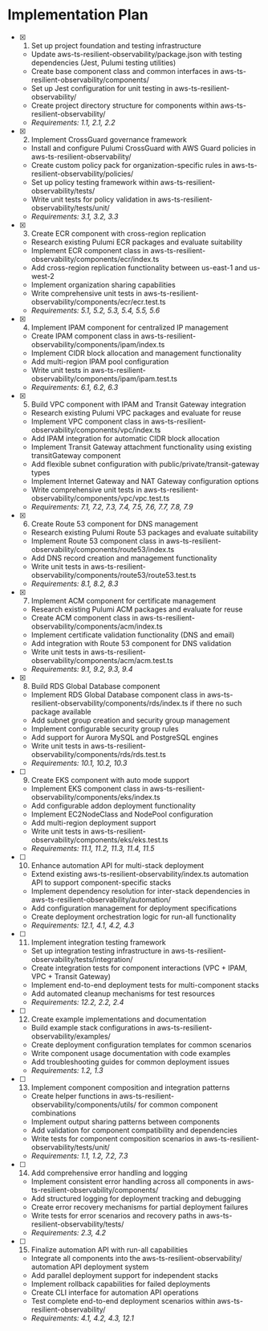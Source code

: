 # Implementation Plan

- [x] 1. Set up project foundation and testing infrastructure
  - Update aws-ts-resilient-observability/package.json with testing dependencies (Jest, Pulumi testing utilities)
  - Create base component class and common interfaces in aws-ts-resilient-observability/components/
  - Set up Jest configuration for unit testing in aws-ts-resilient-observability/
  - Create project directory structure for components within aws-ts-resilient-observability/
  - _Requirements: 1.1, 2.1, 2.2_

- [x] 2. Implement CrossGuard governance framework
  - Install and configure Pulumi CrossGuard with AWS Guard policies in aws-ts-resilient-observability/
  - Create custom policy pack for organization-specific rules in aws-ts-resilient-observability/policies/
  - Set up policy testing framework within aws-ts-resilient-observability/tests/
  - Write unit tests for policy validation in aws-ts-resilient-observability/tests/unit/
  - _Requirements: 3.1, 3.2, 3.3_

- [x] 3. Create ECR component with cross-region replication
  - Research existing Pulumi ECR packages and evaluate suitability
  - Implement ECR component class in aws-ts-resilient-observability/components/ecr/index.ts
  - Add cross-region replication functionality between us-east-1 and us-west-2
  - Implement organization sharing capabilities
  - Write comprehensive unit tests in aws-ts-resilient-observability/components/ecr/ecr.test.ts
  - _Requirements: 5.1, 5.2, 5.3, 5.4, 5.5, 5.6_

- [x] 4. Implement IPAM component for centralized IP management
  - Create IPAM component class in aws-ts-resilient-observability/components/ipam/index.ts
  - Implement CIDR block allocation and management functionality
  - Add multi-region IPAM pool configuration
  - Write unit tests in aws-ts-resilient-observability/components/ipam/ipam.test.ts
  - _Requirements: 6.1, 6.2, 6.3_

- [x] 5. Build VPC component with IPAM and Transit Gateway integration
  - Research existing Pulumi VPC packages and evaluate for reuse
  - Implement VPC component class in aws-ts-resilient-observability/components/vpc/index.ts
  - Add IPAM integration for automatic CIDR block allocation
  - Implement Transit Gateway attachment functionality using existing transitGateway component
  - Add flexible subnet configuration with public/private/transit-gateway types
  - Implement Internet Gateway and NAT Gateway configuration options
  - Write comprehensive unit tests in aws-ts-resilient-observability/components/vpc/vpc.test.ts
  - _Requirements: 7.1, 7.2, 7.3, 7.4, 7.5, 7.6, 7.7, 7.8, 7.9_

- [x] 6. Create Route 53 component for DNS management
  - Research existing Pulumi Route 53 packages and evaluate suitability
  - Implement Route 53 component class in aws-ts-resilient-observability/components/route53/index.ts
  - Add DNS record creation and management functionality
  - Write unit tests in aws-ts-resilient-observability/components/route53/route53.test.ts
  - _Requirements: 8.1, 8.2, 8.3_

- [x] 7. Implement ACM component for certificate management
  - Research existing Pulumi ACM packages and evaluate for reuse
  - Create ACM component class in aws-ts-resilient-observability/components/acm/index.ts
  - Implement certificate validation functionality (DNS and email)
  - Add integration with Route 53 component for DNS validation
  - Write unit tests in aws-ts-resilient-observability/components/acm/acm.test.ts
  - _Requirements: 9.1, 9.2, 9.3, 9.4_

- [x] 8. Build RDS Global Database component
  - Implement RDS Global Database component class in aws-ts-resilient-observability/components/rds/index.ts if there no such package available
  - Add subnet group creation and security group management
  - Implement configurable security group rules
  - Add support for Aurora MySQL and PostgreSQL engines
  - Write unit tests in aws-ts-resilient-observability/components/rds/rds.test.ts
  - _Requirements: 10.1, 10.2, 10.3_

- [ ] 9. Create EKS component with auto mode support
  - Implement EKS component class in aws-ts-resilient-observability/components/eks/index.ts
  - Add configurable addon deployment functionality
  - Implement EC2NodeClass and NodePool configuration
  - Add multi-region deployment support
  - Write unit tests in aws-ts-resilient-observability/components/eks/eks.test.ts
  - _Requirements: 11.1, 11.2, 11.3, 11.4, 11.5_

- [ ] 10. Enhance automation API for multi-stack deployment
  - Extend existing aws-ts-resilient-observability/index.ts automation API to support component-specific stacks
  - Implement dependency resolution for inter-stack dependencies in aws-ts-resilient-observability/automation/
  - Add configuration management for deployment specifications
  - Create deployment orchestration logic for run-all functionality
  - _Requirements: 12.1, 4.1, 4.2, 4.3_

- [ ] 11. Implement integration testing framework
  - Set up integration testing infrastructure in aws-ts-resilient-observability/tests/integration/
  - Create integration tests for component interactions (VPC + IPAM, VPC + Transit Gateway)
  - Implement end-to-end deployment tests for multi-component stacks
  - Add automated cleanup mechanisms for test resources
  - _Requirements: 12.2, 2.2, 2.4_

- [ ] 12. Create example implementations and documentation
  - Build example stack configurations in aws-ts-resilient-observability/examples/
  - Create deployment configuration templates for common scenarios
  - Write component usage documentation with code examples
  - Add troubleshooting guides for common deployment issues
  - _Requirements: 1.2, 1.3_

- [ ] 13. Implement component composition and integration patterns
  - Create helper functions in aws-ts-resilient-observability/components/utils/ for common component combinations
  - Implement output sharing patterns between components
  - Add validation for component compatibility and dependencies
  - Write tests for component composition scenarios in aws-ts-resilient-observability/tests/unit/
  - _Requirements: 1.1, 1.2, 7.2, 7.3_

- [ ] 14. Add comprehensive error handling and logging
  - Implement consistent error handling across all components in aws-ts-resilient-observability/components/
  - Add structured logging for deployment tracking and debugging
  - Create error recovery mechanisms for partial deployment failures
  - Write tests for error scenarios and recovery paths in aws-ts-resilient-observability/tests/
  - _Requirements: 2.3, 4.2_

- [ ] 15. Finalize automation API with run-all capabilities
  - Integrate all components into the aws-ts-resilient-observability/ automation API deployment system
  - Add parallel deployment support for independent stacks
  - Implement rollback capabilities for failed deployments
  - Create CLI interface for automation API operations
  - Test complete end-to-end deployment scenarios within aws-ts-resilient-observability/
  - _Requirements: 4.1, 4.2, 4.3, 12.1_